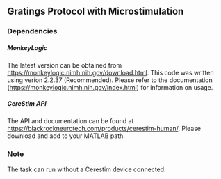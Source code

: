 ## Gratings Protocol with Microstimulation

### Dependencies

##### MonkeyLogic
The latest version can be obtained from https://monkeylogic.nimh.nih.gov/download.html. 
This code was written using verion 2.2.37 (Recommended).
Please refer to the documentation (https://monkeylogic.nimh.nih.gov/index.html) for information on usage.

##### CereStim API
The API and documentation can be found at https://blackrockneurotech.com/products/cerestim-human/. Please download and add to your MATLAB path. 


### Note
The task can run without a Cerestim device connected.
